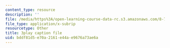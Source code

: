 ```yaml
---
content_type: resource
description: ''
file: /media/https%3A/open-learning-course-data-rc.s3.amazonaws.com/8-701-introduction-to-nuclear-and-particle-physics-fall-2020/bddf81d5e70a2161e44ae9676a73ae6a_bwhcUuZqqK4.srt
file_type: application/x-subrip
resourcetype: Other
title: 3play caption file
uid: bddf81d5-e70a-2161-e44a-e9676a73ae6a
---
```


